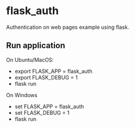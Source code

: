 # flask_auth

Authentication on web pages example using flask.

## Run application

On Ubuntu/MacOS:

 - export FLASK_APP = flask_auth
 - export FLASK_DEBUG = 1
 - flask run

On Windows

 - set FLASK_APP = flask_auth
 - set FLASK_DEBUG = 1
 - flask run
